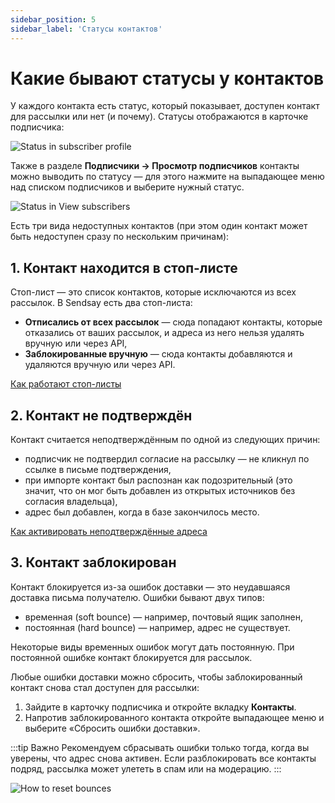 ```yaml
---
sidebar_position: 5
sidebar_label: 'Статусы контактов'
---
```


# Какие бывают статусы у контактов

У каждого контакта есть статус, который показывает, доступен контакт для рассылки или нет (и почему). Статусы отображаются в карточке подписчика:

![Status in subscriber profile](/img/subscribers/contacts\contact-status/status-in-subscriber-profile.png) <br/>

Также в разделе **Подписчики → Просмотр подписчиков** контакты можно выводить по статусу — для этого нажмите на выпадающее меню над списком подписчиков и выберите нужный статус.

![Status in View subscribers](/img/subscribers/contacts\contact-status/status-in-view-subscribers.png) <br/>

Есть три вида недоступных контактов (при этом один контакт может быть недоступен сразу по нескольким причинам):

## 1. Контакт находится в стоп-листе

Стоп-лист — это список контактов, которые исключаются из всех рассылок. В Sendsay есть два стоп-листа:

- **Отписались от всех рассылок** — сюда попадают контакты, которые отказались от ваших рассылок, и адреса из него нельзя удалять вручную или через API,
- **Заблокированные вручную** — сюда контакты добавляются и удаляются вручную или через API.

[Как работают стоп-листы](https://docs.sendsay.ru/subscribers/contacts/stop-lists)

## 2. Контакт не подтверждён

Контакт считается неподтверждённым по одной из следующих причин:

- подписчик не подтвердил согласие на рассылку — не кликнул по ссылке в письме подтверждения,
- при импорте контакт был распознан как подозрительный (это значит, что он мог быть добавлен из открытых источников без согласия владельца),
- адрес был добавлен, когда в базе закончилось место.

[Как активировать неподтверждённые адреса](https://docs.sendsay.ru/subscribers/contacts/how-to-activate-inactive-contacts)

## 3. Контакт заблокирован

Контакт блокируется из-за ошибок доставки — это неудавшаяся доставка письма получателю. Ошибки бывают двух типов:

- временная (soft bounce) — например, почтовый ящик заполнен,
- постоянная (hard bounce) — например, адрес не существует.

Некоторые виды временных ошибок могут дать постоянную. При постоянной ошибке контакт блокируется для рассылок.

Любые ошибки доставки можно сбросить, чтобы заблокированный контакт снова стал доступен для рассылки:

1. Зайдите в карточку подписчика и откройте вкладку **Контакты**.
2. Напротив заблокированного контакта откройте выпадающее меню и выберите «Сбросить ошибки доставки».

:::tip Важно
Рекомендуем сбрасывать ошибки только тогда, когда вы уверены, что адрес снова активен. Если разблокировать все контакты подряд, рассылка может улететь в спам или на модерацию.
:::

![How to reset bounces](/img/subscribers/contacts\contact-status/how-to-reset-bounces.png) <br/>
